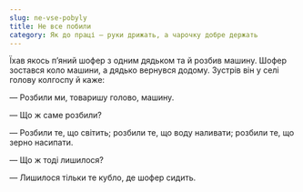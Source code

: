 ```yaml
---
slug: ne-vse-pobyly
title: Не все побили
category: Як до праці — руки дрижать, а чарочку добре держать
---
```

Їхав якось п’яний шофер з одним дядьком та й розбив машину. Шофер зостався коло машини, а дядько вернувся додому. Зустрів він у селі голову колгоспу й каже:

— Розбили ми, товаришу голово, машину.

— Що ж саме розбили?

— Розбили те, що світить; розбили те, що воду наливати; розбили те, що зерно насипати.

— Що ж тоді лишилося?

— Лишилося тільки те кубло, де шофер сидить.
